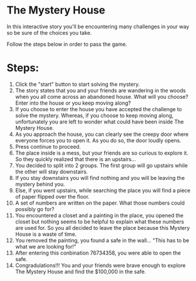 # The Mystery House

In this interactive story you'll be encountering many challenges in your way so be sure of the choices you take.

Follow the steps below in order to pass the game.

# Steps:
1. Click the "start" button to start solving the mystery.
2. The story states that you and your friends are wandering in the woods when you all come across an abandoned house. What will you choose? Enter into the house or you keep moving along?
3. If you choose to enter the house you have accepted the challenge to solve the mystery. Whereas, if you choose to keep moving along, unfortunately you are left to wonder what could have been inside The Mystery House.
4. As you approach the house, you can clearly see the creepy door where everyone forces you to open it. As you do so, the door loudly opens.
5. Press continue to proceed.
6. The place inside is a mess, but your friends are so curious to explore it. So they quickly realized that there is an upstairs...
7. You decided to split into 2 groups. The first group will go upstairs while the other will stay downstairs. 
8. If you stay downstairs you will find nothing and you will be leaving the mystery behind you. 
9. Else, if you went upstairs, while searching the place you will find a piece of paper flipped over the floor.
10. A set of numbers are written on the paper. What those numbers could possibly go for?
11. You encountered a closet and a painting in the place, you opened the closet but nothing seems to be helpful to explain what these numbers are used for. So you all decided to leave the place because this Mystery House is a waste of time.
12. You removed the painting, you found a safe in the wall... "This has to be what we are looking for!"
13. After entering this conbination 76734358, you were able to open the safe.
14. Congradulations!!! You and your friends were brave enough to explore The Mystery House and find the $100,000 in the safe. 
